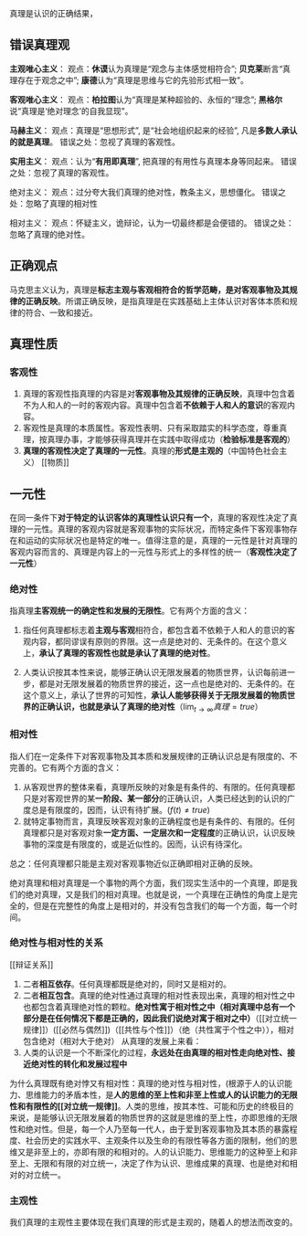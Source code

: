 真理是认识的正确结果，


## 错误真理观
**主观唯心主义**：
观点：**休谟**认为真理是“观念与主体感觉相符合”; **贝克莱**断言“真理存在于观念之中”; **康德**认为“真理是思维与它的先验形式相一致”。

**客观唯心主义**：
观点：**柏拉图**认为“真理是某种超验的、永恒的“理念”; **黑格尔**说“真理是‘绝对理念’的自我显现”。

**马赫主义**：
观点：真理是“思想形式”, 是“社会地组织起来的经验”, 凡是**多数人承认的就是真理**。
错误之处：忽视了真理的客观性。

**实用主义**：
观点：认为“**有用即真理**”, 把真理的有用性与真理本身等同起来。
错误之处：忽视了真理的客观性。

绝对主义：
观点：过分夸大我们真理的绝对性，教条主义，思想僵化。
错误之处：忽略了真理的相对性

相对主义：
观点：怀疑主义，诡辩论，认为一切最终都是会便错的。
错误之处：忽略了真理的绝对性。
## 正确观点 
马克思主义认为，真理是**标志主观与客观相符合的哲学范畴，是对客观事物及其规律的正确反映**。所谓正确反映，是指真理是在实践基础上主体认识对客体本质和规律的符合、一致和接近。

## 真理性质
### 客观性
1. 真理的客观性指真理的内容是对**客观事物及其规律的正确反映**，真理中包含着不为人和人的一时的客观内容。真理中包含着**不依赖于人和人的意识**的客观内容。
2. 客观性是真理的本质属性。客观性表明、只有采取踏实的科学态度，尊重真理，按真理办事，才能够获得真理并在实践中取得成功（**检验标准是客观的**）
3. **真理的客观性决定了真理的一元性**。真理的**形式是主观的**（中国特色社会主义）
[[物质]]

## 一元性
在同一条件下**对于特定的认识客体的真理性认识只有一个**，真理的客观性决定了真理的一元性。真理的客观内容就是客观事物的实际状况，而特定条件下客观事物存在和运动的实际状况也是特定的唯一。值得注意的是，真理的一元性是针对真理的客观内容而言的、真理是内容上的一元性与形式上的多样性的统一（**客观性决定了一元性**）

### 绝对性
指真理**主客观统一的确定性和发展的无限性**。它有两个方面的含义： 
1. 指任何真理都标志着**主观与客观**相符合，都包含着不依赖于人和人的意识的客观内容，都同谬误有原则的界限。这一点是绝对的、无条件的。在这个意义上，**承认了真理的客观性也就是承认了真理的绝对性**。

2. 人类认识按其本性来说，能够正确认识无限发展着的物质世界，认识每前进一步，都是对无限发展着的物质世界的接近，这一点也是绝对的、无条件的。在这个意义上，承认了世界的可知性，**承认人能够获得关于无限发展着的物质世界的正确认识，也就是承认了真理的绝对性**（$\lim_{ t \to \infty }真理=true$）

### 相对性
指人们在一定条件下对客观事物及其本质和发展规律的正确认识总是有限度的、不完善的。它有两个方面的含义：
1. 从客观世界的整体来看，真理所反映的对象是有条件的、有限的。任何真理都只是对客观世界的某**一阶段、某一部分**的正确认识，人类已经达到的认识的广度总是有限度的，因而，认识有待扩展。$(f(t)\neq true)$
2. 就特定事物而言，真理反映客观对象的正确程度也是有条件的、有限的。任何真理都只是对客观对象**一定方面、一定层次和一定程度**的正确认识，认识反映事物的深度是有限度的，或是近似性的。因而，认识有待深化。

总之：任何真理都只能是主观对客观事物近似正确即相对正确的反映。

绝对真理和相对真理是一个事物的两个方面，我们现实生活中的一个真理，即是我们的绝对真理，又是我们的相对真理。也就是说，一个真理在正确性的角度上是完全的，但是在完整性的角度上是相对的，并没有包含我们的每一个方面，每一个时间。

### 绝对性与相对性的关系
[[辩证关系]]
1. 二者**相互依存**。任何真理都既是绝对的，同时又是相对的。
2.  二者**相互包含**。真理的绝对性通过真理的相对性表现出来，真理的相对性之中也都包含着真理绝对性的颗粒。**绝对性寓于相对性之中（相对真理中总有一个部分是在任何情况下都是正确的，因此我们说绝对寓于相对之中）**（[[对立统一规律]]）([[必然与偶然]])（[[共性与个性]]）（绝（共性寓于个性之中）），相对包含绝对（相对大于绝对）
从真理的发展上来看：
1. 人类的认识是一个不断深化的过程，**永远处在由真理的相对性走向绝对性、接近绝对性的转化和发展过程中**

为什么真理既有绝对悖又有相对性：真理的绝对性与相对性，(根源于人的认识能力、思维能力的矛盾本性，是**人的思维的至上性和非至上性或人的认识能力的无限性和有限性的[[对立统一规律]]**。人类的思维，按其本性、可能和历史的终极目的来说，是能够认识无限发展着的物质世界的这就是思维的至上性，亦即思维的无限性和绝对性。但是，每一个人乃至每一代人，由于爱到客观事物及其本质的暴露程度、社会历史的实践水平、主观条件以及生命的有限性等各方面的限制，他们的思维又是非至上的，亦即有限的和相对的。人的认识能力、思维能力的这种至上和非至上、无限和有限的对立统一，决定了作为认识、思维成果的真理、也是绝对和相对的对立统一。

### 主观性
我们真理的主观性主要体现在我们真理的形式是主观的，随着人的想法而改变的。
